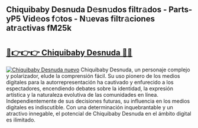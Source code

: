 ## Chiquibaby Desnuda D𝚎sn𝚞dos filtr𝚊dos - Parts-yP5 Vid𝚎os f𝚘tos - N𝚞evas filtr𝚊ciones atr𝚊ctivas fM25k

# <h2><a href="http://mb5ht8.tromn.icu/?c=Chiquibaby+Desnuda">🔗👉👉👉 Chiquibaby Desnuda 🔗🔗</a></h2>

[![Chiquibaby Desnuda nuevo](https://i.imgur.com/pEAQMta.gif)](http://mb5ht8.tromn.icu/?c=Chiquibaby+Desnuda)
Chiquibaby Desnuda, un personaje complejo y polarizador, elude la comprensión fácil. Su uso pionero de los medios digitales para la autorrepresentación ha cautivado y enfurecido a los espectadores, encendiendo debates sobre la identidad, la expresión artística y la naturaleza evolutiva de las comunidades en línea. Independientemente de sus decisiones futuras, su influencia en los medios digitales es indiscutible. Con una determinación inquebrantable y un atractivo innegable, el potencial de Chiquibaby Desnuda en el ámbito digital es ilimitado.
